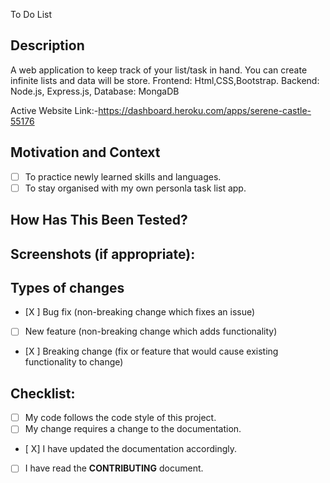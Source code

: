 To Do List

## Description
A web application to keep track of your list/task in hand. You can create infinite lists and data will be store.
Frontend: Html,CSS,Bootstrap.
Backend: Node.js, Express.js,
Database: MongaDB

Active Website Link:-https://dashboard.heroku.com/apps/serene-castle-55176

## Motivation and Context
- [ ] To practice newly learned skills and languages.
- [ ] To stay organised with my own personla task list app.

## How Has This Been Tested?

## Screenshots (if appropriate):


## Types of changes
<!--- What types of changes does your code introduce? Put an `x` in all the boxes that apply: -->
- [X ] Bug fix (non-breaking change which fixes an issue)
- [ ] New feature (non-breaking change which adds functionality)
- [X ] Breaking change (fix or feature that would cause existing functionality to change)

## Checklist:
- [ ] My code follows the code style of this project.
- [ ] My change requires a change to the documentation.
- [ X] I have updated the documentation accordingly.
- [ ] I have read the **CONTRIBUTING** document.
